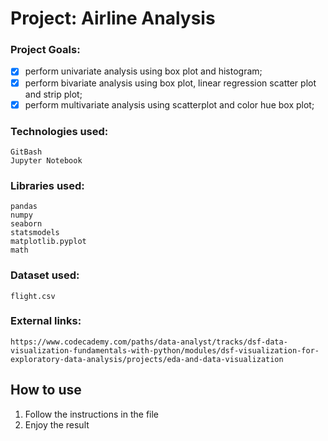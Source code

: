 # **Project: Airline Analysis**

### Project Goals:
- [x] perform univariate analysis using box plot and histogram;
- [x] perform bivariate analysis using box plot, linear regression scatter plot and strip plot;
- [x] perform multivariate analysis using scatterplot and color hue box plot;

### Technologies used:
```
GitBash
Jupyter Notebook
```
### Libraries used:
```
pandas
numpy
seaborn
statsmodels
matplotlib.pyplot
math
```

### Dataset used:
```
flight.csv
```

### External links:
```
https://www.codecademy.com/paths/data-analyst/tracks/dsf-data-visualization-fundamentals-with-python/modules/dsf-visualization-for-exploratory-data-analysis/projects/eda-and-data-visualization
```

## How to use ##
1. Follow the instructions in the file
2. Enjoy the result

